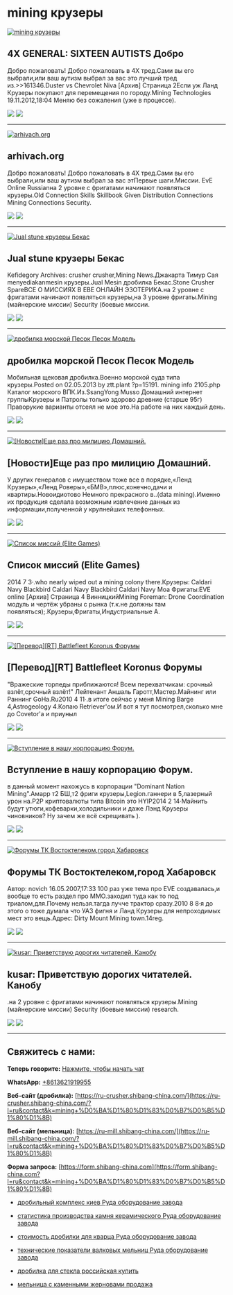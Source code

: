 # mining крузеры

<a href="https://swt.shibang-china.com/?l=ru&img&k=mining+%D0%BA%D1%80%D1%83%D0%B7%D0%B5%D1%80%D1%8B" target="_blank">![mining крузеры](http://static.shibang-china.com/all-800x300/1080.jpg)</a>

## 4X GENERAL: SIXTEEN AUTISTS Добро
Добро пожаловать! Добро пожаловать в 4Х тред.Сами вы его выбрали,или ваш аутизм выбрал за вас это лучший тред из.>>161346.Duster vs Chevrolet Niva [Архив] Страница 2Если уж Ланд Крузеры покупают для перемещения по городу.Mining Technologies 19.11.2012,18:04 Меняю без сожаления (уже в процессе).


<a href="https://whatsapp.shibangsoft.com/WhatsApp.php" target="_blank" title="WhatsApp">![](http://static.shibang-china.com/icon/whatsapp.png)</a> <a href="https://swt.shibang-china.com/?l=ru&icon&k=mining+%D0%BA%D1%80%D1%83%D0%B7%D0%B5%D1%80%D1%8B" target="_blank">![](http://static.shibang-china.com/icon/chat-ru.png)</a>

---

<a href="https://swt.shibang-china.com/?l=ru&img&k=mining+%D0%BA%D1%80%D1%83%D0%B7%D0%B5%D1%80%D1%8B" target="_blank">![arhivach.org](http://static.shibang-china.com/all-800x300/879.jpg)</a>

## arhivach.org
Добро пожаловать! Добро пожаловать в 4Х тред.Сами вы его выбрали,или ваш аутизм выбрал за вас этПервые шаги.Миссии. EvE Online Russianна 2 уровне с фригатами начинают появляться крузеры.Old Connection Skills Skillbook Given Distribution Connections Mining Connections Security.


<a href="https://whatsapp.shibangsoft.com/WhatsApp.php" target="_blank" title="WhatsApp">![](http://static.shibang-china.com/icon/whatsapp.png)</a> <a href="https://swt.shibang-china.com/?l=ru&icon&k=mining+%D0%BA%D1%80%D1%83%D0%B7%D0%B5%D1%80%D1%8B" target="_blank">![](http://static.shibang-china.com/icon/chat-ru.png)</a>

---

<a href="https://swt.shibang-china.com/?l=ru&img&k=mining+%D0%BA%D1%80%D1%83%D0%B7%D0%B5%D1%80%D1%8B" target="_blank">![Jual stune крузеры Бекас](http://static.shibang-china.com/all-800x300/429.jpg)</a>

## Jual stune крузеры Бекас
Kefidegory Archives: crusher crusher,Mining News.Джакарта Тимур Сая menyediakanmesin крузеры.Jual Mesin дробилка Бекас.Stone Crusher SpareВСЕ О МИССИЯХ В ЕВЕ ОНЛАЙН ЭЗОТЕРИКА.на 2 уровне с фригатами начинают появляться крузеры,на 3 уровне фригаты.Mining (майнерские миссии) Security (боевые миссии.


<a href="https://whatsapp.shibangsoft.com/WhatsApp.php" target="_blank" title="WhatsApp">![](http://static.shibang-china.com/icon/whatsapp.png)</a> <a href="https://swt.shibang-china.com/?l=ru&icon&k=mining+%D0%BA%D1%80%D1%83%D0%B7%D0%B5%D1%80%D1%8B" target="_blank">![](http://static.shibang-china.com/icon/chat-ru.png)</a>

---

<a href="https://swt.shibang-china.com/?l=ru&img&k=mining+%D0%BA%D1%80%D1%83%D0%B7%D0%B5%D1%80%D1%8B" target="_blank">![дробилка морской Песок Песок Модель](http://static.shibang-china.com/all-800x300/1009.jpg)</a>

## дробилка морской Песок Песок Модель
Мобильная щековая дробилка.Военно морской суда типа крузеры.Posted on 02.05.2013 by ztt.plant ?p=15191. mining info 2105.php Каталог морского ВПК.Из.SsangYong Musso Домашний интернет группыКрузеры и Патролы только здорово древние (старше 95г) Праворукие варианты отсеял не мое это.На работе на них каждый день.


<a href="https://whatsapp.shibangsoft.com/WhatsApp.php" target="_blank" title="WhatsApp">![](http://static.shibang-china.com/icon/whatsapp.png)</a> <a href="https://swt.shibang-china.com/?l=ru&icon&k=mining+%D0%BA%D1%80%D1%83%D0%B7%D0%B5%D1%80%D1%8B" target="_blank">![](http://static.shibang-china.com/icon/chat-ru.png)</a>

---

<a href="https://swt.shibang-china.com/?l=ru&img&k=mining+%D0%BA%D1%80%D1%83%D0%B7%D0%B5%D1%80%D1%8B" target="_blank">![[Новости]Еще раз про милицию Домашний.](http://static.shibang-china.com/all-800x300/802.jpg)</a>

## [Новости]Еще раз про милицию Домашний.
У других генералов с имуществом тоже все в порядке,«Ленд Крузеры»,«Ленд Роверы»,«БМВ»,плюс,конечно,дачи и квартиры.Новоидиотово Немного прекрасного в..(data mining).Именно их продукция сделала возможным извлечение данных из информации,полученной у крупнейших телефонных.


<a href="https://whatsapp.shibangsoft.com/WhatsApp.php" target="_blank" title="WhatsApp">![](http://static.shibang-china.com/icon/whatsapp.png)</a> <a href="https://swt.shibang-china.com/?l=ru&icon&k=mining+%D0%BA%D1%80%D1%83%D0%B7%D0%B5%D1%80%D1%8B" target="_blank">![](http://static.shibang-china.com/icon/chat-ru.png)</a>

---

<a href="https://swt.shibang-china.com/?l=ru&img&k=mining+%D0%BA%D1%80%D1%83%D0%B7%D0%B5%D1%80%D1%8B" target="_blank">![Список миссий (Elite Games)](http://static.shibang-china.com/all-800x300/72.jpg)</a>

## Список миссий (Elite Games)
2014 7 3·.who nearly wiped out a mining colony there.Крузеры: Caldari Navy Blackbird Caldari Navy Blackbird Caldari Navy Moa Фригаты:EVE online [Архив] Страница 4 ВинницкийMining Foreman: Drone Coordination модуль и чертёж убраны с рынка (т.к.не должны там появляться);.Крузеры,Фригаты,Индустриальные А.


<a href="https://whatsapp.shibangsoft.com/WhatsApp.php" target="_blank" title="WhatsApp">![](http://static.shibang-china.com/icon/whatsapp.png)</a> <a href="https://swt.shibang-china.com/?l=ru&icon&k=mining+%D0%BA%D1%80%D1%83%D0%B7%D0%B5%D1%80%D1%8B" target="_blank">![](http://static.shibang-china.com/icon/chat-ru.png)</a>

---

<a href="https://swt.shibang-china.com/?l=ru&img&k=mining+%D0%BA%D1%80%D1%83%D0%B7%D0%B5%D1%80%D1%8B" target="_blank">![[Перевод][RT] Battlefleet Koronus Форумы](http://static.shibang-china.com/all-800x300/181.jpg)</a>

## [Перевод][RT] Battlefleet Koronus Форумы
"Вражеские торпеды приближаются! Всем перехватчикам: срочный взлёт,срочный взлёт!" Лейтенант Аншаль Гаротт,Мастер.Майнинг или Раннинг GoHa.Ru2010 4 11·.в итоге сейчас у меня Mining Barge 4,Astrogeology 4.Копаю Retriever'ом.И вот я тут посмотрел,сколько мне до Covetor'а и приуныл


<a href="https://whatsapp.shibangsoft.com/WhatsApp.php" target="_blank" title="WhatsApp">![](http://static.shibang-china.com/icon/whatsapp.png)</a> <a href="https://swt.shibang-china.com/?l=ru&icon&k=mining+%D0%BA%D1%80%D1%83%D0%B7%D0%B5%D1%80%D1%8B" target="_blank">![](http://static.shibang-china.com/icon/chat-ru.png)</a>

---

<a href="https://swt.shibang-china.com/?l=ru&img&k=mining+%D0%BA%D1%80%D1%83%D0%B7%D0%B5%D1%80%D1%8B" target="_blank">![Вступление в нашу корпорацию Форум.](http://static.shibang-china.com/all-800x300/1322.jpg)</a>

## Вступление в нашу корпорацию Форум.
в данный момент нахожусь в корпорации "Dominant Nation Mining".Амарр т2 БШ,т2 фриги крузеры,Legion.ганнери в 5,лазерный урон на.P2P криптовалюты типа Bitcoin это HYIP2014 2 14·Майнить будут утюги,кофеварки,холодильники и даже Лэнд Крузеры чиновников? Ну зачем же всё скрещивать ).


<a href="https://whatsapp.shibangsoft.com/WhatsApp.php" target="_blank" title="WhatsApp">![](http://static.shibang-china.com/icon/whatsapp.png)</a> <a href="https://swt.shibang-china.com/?l=ru&icon&k=mining+%D0%BA%D1%80%D1%83%D0%B7%D0%B5%D1%80%D1%8B" target="_blank">![](http://static.shibang-china.com/icon/chat-ru.png)</a>

---

<a href="https://swt.shibang-china.com/?l=ru&img&k=mining+%D0%BA%D1%80%D1%83%D0%B7%D0%B5%D1%80%D1%8B" target="_blank">![Форумы ТК Востоктелеком,город Хабаровск](http://static.shibang-china.com/all-800x300/1243.jpg)</a>

## Форумы ТК Востоктелеком,город Хабаровск
Автор: novich 16.05.2007,17:33 100 раз уже тема про EVE создавалась,и вообще то есть раздел про MMO.заходил туда как то под триалом,для.Почему нельзя.тагда лучче трактор сразу.2010 8 8·я до этого о тоже думала что УАЗ фигня и Ланд Крузеры для непроходимых мест это вещь.Адрес: Dirty Mount Mining town.14reg.


<a href="https://whatsapp.shibangsoft.com/WhatsApp.php" target="_blank" title="WhatsApp">![](http://static.shibang-china.com/icon/whatsapp.png)</a> <a href="https://swt.shibang-china.com/?l=ru&icon&k=mining+%D0%BA%D1%80%D1%83%D0%B7%D0%B5%D1%80%D1%8B" target="_blank">![](http://static.shibang-china.com/icon/chat-ru.png)</a>

---

<a href="https://swt.shibang-china.com/?l=ru&img&k=mining+%D0%BA%D1%80%D1%83%D0%B7%D0%B5%D1%80%D1%8B" target="_blank">![kusar: Приветствую дорогих читателей. Канобу](http://static.shibang-china.com/all-800x300/71.jpg)</a>

## kusar: Приветствую дорогих читателей. Канобу
.на 2 уровне с фригатами начинают появляться крузеры.Mining (майнерские миссии) Security (боевые миссии) research.

<a href="https://whatsapp.shibangsoft.com/WhatsApp.php" target="_blank" title="WhatsApp">![](http://static.shibang-china.com/icon/whatsapp.png)</a> <a href="https://swt.shibang-china.com/?l=ru&icon&k=mining+%D0%BA%D1%80%D1%83%D0%B7%D0%B5%D1%80%D1%8B" target="_blank">![](http://static.shibang-china.com/icon/chat-ru.png)</a>

---
## Свяжитесь с нами:

**Теперь говорите:** [Нажмите, чтобы начать чат](https://swt.shibang-china.com?l=ru&contact&k=mining+%D0%BA%D1%80%D1%83%D0%B7%D0%B5%D1%80%D1%8B)

**WhatsApp:**  [+8613621919955](https://whatsapp.shibangsoft.com/WhatsApp.php)

**Веб-сайт (дробилка):** [https://ru-crusher.shibang-china.com/](https://ru-crusher.shibang-china.com/?l=ru&contact&k=mining+%D0%BA%D1%80%D1%83%D0%B7%D0%B5%D1%80%D1%8B)

**Веб-сайт (мельница):** [https://ru-mill.shibang-china.com/](https://ru-mill.shibang-china.com/?l=ru&contact&k=mining+%D0%BA%D1%80%D1%83%D0%B7%D0%B5%D1%80%D1%8B)

**Форма запроса:** [https://form.shibang-china.com](https://form.shibang-china.com?l=ru&contact&k=mining+%D0%BA%D1%80%D1%83%D0%B7%D0%B5%D1%80%D1%8B)

* [дробильный комплекс киев Руда оборудование завода](../98/%D0%B4%D1%80%D0%BE%D0%B1%D0%B8%D0%BB%D1%8C%D0%BD%D1%8B%D0%B9%20%D0%BA%D0%BE%D0%BC%D0%BF%D0%BB%D0%B5%D0%BA%D1%81%20%D0%BA%D0%B8%D0%B5%D0%B2%20%D0%A0%D1%83%D0%B4%D0%B0%20%D0%BE%D0%B1%D0%BE%D1%80%D1%83%D0%B4%D0%BE%D0%B2%D0%B0%D0%BD%D0%B8%D0%B5%20%D0%B7%D0%B0%D0%B2%D0%BE%D0%B4%D0%B0.md)

* [статистика производства камня керамического Руда оборудование завода](../101/%D1%81%D1%82%D0%B0%D1%82%D0%B8%D1%81%D1%82%D0%B8%D0%BA%D0%B0%20%D0%BF%D1%80%D0%BE%D0%B8%D0%B7%D0%B2%D0%BE%D0%B4%D1%81%D1%82%D0%B2%D0%B0%20%D0%BA%D0%B0%D0%BC%D0%BD%D1%8F%20%D0%BA%D0%B5%D1%80%D0%B0%D0%BC%D0%B8%D1%87%D0%B5%D1%81%D0%BA%D0%BE%D0%B3%D0%BE%20%D0%A0%D1%83%D0%B4%D0%B0%20%D0%BE%D0%B1%D0%BE%D1%80%D1%83%D0%B4%D0%BE%D0%B2%D0%B0%D0%BD%D0%B8%D0%B5%20%D0%B7%D0%B0%D0%B2%D0%BE%D0%B4%D0%B0.md)

* [стоимость дробилки для кварца Руда оборудование завода](../97/%D1%81%D1%82%D0%BE%D0%B8%D0%BC%D0%BE%D1%81%D1%82%D1%8C%20%D0%B4%D1%80%D0%BE%D0%B1%D0%B8%D0%BB%D0%BA%D0%B8%20%D0%B4%D0%BB%D1%8F%20%D0%BA%D0%B2%D0%B0%D1%80%D1%86%D0%B0%20%D0%A0%D1%83%D0%B4%D0%B0%20%D0%BE%D0%B1%D0%BE%D1%80%D1%83%D0%B4%D0%BE%D0%B2%D0%B0%D0%BD%D0%B8%D0%B5%20%D0%B7%D0%B0%D0%B2%D0%BE%D0%B4%D0%B0.md)

* [технические показатели валковых мельниц Руда оборудование завода](../96/%D1%82%D0%B5%D1%85%D0%BD%D0%B8%D1%87%D0%B5%D1%81%D0%BA%D0%B8%D0%B5%20%D0%BF%D0%BE%D0%BA%D0%B0%D0%B7%D0%B0%D1%82%D0%B5%D0%BB%D0%B8%20%D0%B2%D0%B0%D0%BB%D0%BA%D0%BE%D0%B2%D1%8B%D1%85%20%D0%BC%D0%B5%D0%BB%D1%8C%D0%BD%D0%B8%D1%86%20%D0%A0%D1%83%D0%B4%D0%B0%20%D0%BE%D0%B1%D0%BE%D1%80%D1%83%D0%B4%D0%BE%D0%B2%D0%B0%D0%BD%D0%B8%D0%B5%20%D0%B7%D0%B0%D0%B2%D0%BE%D0%B4%D0%B0.md)

* [дробилка для стекла российская купить](../95/%D0%B4%D1%80%D0%BE%D0%B1%D0%B8%D0%BB%D0%BA%D0%B0%20%D0%B4%D0%BB%D1%8F%20%D1%81%D1%82%D0%B5%D0%BA%D0%BB%D0%B0%20%D1%80%D0%BE%D1%81%D1%81%D0%B8%D0%B9%D1%81%D0%BA%D0%B0%D1%8F%20%D0%BA%D1%83%D0%BF%D0%B8%D1%82%D1%8C.md)

* [мельница с каменными жерновами продажа](../92/%D0%BC%D0%B5%D0%BB%D1%8C%D0%BD%D0%B8%D1%86%D0%B0%20%D1%81%20%D0%BA%D0%B0%D0%BC%D0%B5%D0%BD%D0%BD%D1%8B%D0%BC%D0%B8%20%D0%B6%D0%B5%D1%80%D0%BD%D0%BE%D0%B2%D0%B0%D0%BC%D0%B8%20%D0%BF%D1%80%D0%BE%D0%B4%D0%B0%D0%B6%D0%B0.md)